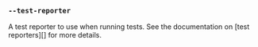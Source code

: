 ### `--test-reporter`

<!-- YAML
added: v19.6.0
-->

A test reporter to use when running tests. See the documentation on
[test reporters][] for more details.
